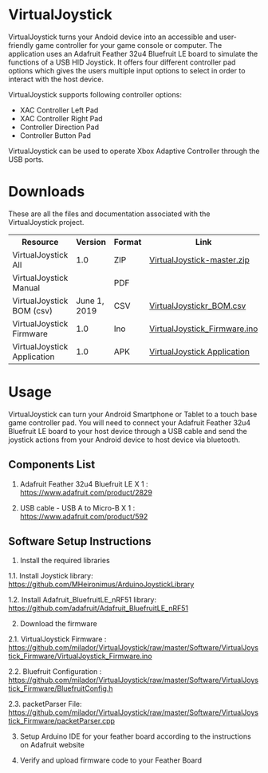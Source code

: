# VirtualJoystick

VirtualJoystick turns your Andoid device into an accessible and user-friendly game controller for your game console or computer. The application uses an Adafruit Feather 32u4 Bluefruit LE board to simulate the functions of a USB HID Joystick. It offers four different controller pad options which gives the users multiple input options to select in order to interact with the host device.

VirtualJoystick supports following controller options:

* XAC Controller Left Pad
* XAC Controller Right Pad
* Controller Direction Pad
* Controller Button Pad

VirtualJoystick can be used to operate Xbox Adaptive Controller through the USB ports.

# Downloads 

These are all the files and documentation associated with the VirtualJoystick project.

 <table style="width:100%">
  <tr>
    <th>Resource</th>
    <th>Version</th>
    <th>Format</th>
    <th>Link</th>
  </tr>
    <tr>
    <td>VirtualJoystick All</td>
    <td>1.0</td>
    <td>ZIP</td>
    <td><a href="https://github.com/milador/VirtualJoystick/archive/master.zip">VirtualJoystick-master.zip</a></td>
  </tr>
  <tr>
    <td>VirtualJoystick Manual</td>
    <td></td>
    <td>PDF</td>
    <td><a href=""> </a></td>
  </tr>
  <tr>
    <td>VirtualJoystick BOM (csv)</td>
    <td>June 1, 2019</td>
    <td>CSV</td>
    <td><a href="https://github.com/milador/VirtualJoystick/blob/master/Components/VirtualJoystickr_BOM.csv">VirtualJoystickr_BOM.csv</a></td>
  </tr>
  <tr>
    <td>VirtualJoystick Firmware</td>
    <td>1.0</td>
    <td>Ino</td>
    <td><a href="https://github.com/milador/VirtualJoystick/raw/master/Software/VirtualJoystick_Firmware/VirtualJoystick_Firmware.ino">VirtualJoystick_Firmware.ino</a></td>
  </tr>
  <tr>
    <td>VirtualJoystick Application</td>
    <td>1.0</td>
    <td>APK</td>
    <td><a href="https://play.google.com/store/apps/details?id=com.milador.virtualjoystick">VirtualJoystick Application</a></td>
  </tr>
</table> 

# Usage

VirtualJoystick can turn your Android Smartphone or Tablet to a touch base game controller pad. You will need to connect your Adafruit Feather 32u4 Bluefruit LE board to your host device through a USB cable and send the joystick actions from your Android device to host device via bluetooth.


## Components List

  1. Adafruit Feather 32u4 Bluefruit LE X 1 : https://www.adafruit.com/product/2829
  
  2. USB cable - USB A to Micro-B X 1 : https://www.adafruit.com/product/592


## Software Setup Instructions

  1. Install the required libraries 
  
  1.1. Install Joystick library: https://github.com/MHeironimus/ArduinoJoystickLibrary
  
  1.2. Install Adafruit_BluefruitLE_nRF51 library: https://github.com/adafruit/Adafruit_BluefruitLE_nRF51
  
  2. Download the firmware 
  
  2.1. VirtualJoystick Firmware : https://github.com/milador/VirtualJoystick/raw/master/Software/VirtualJoystick_Firmware/VirtualJoystick_Firmware.ino
  
  2.2. Bluefruit Configuration : https://github.com/milador/VirtualJoystick/raw/master/Software/VirtualJoystick_Firmware/BluefruitConfig.h
  
  2.3. packetParser File: https://github.com/milador/VirtualJoystick/raw/master/Software/VirtualJoystick_Firmware/packetParser.cpp
  
  3. Setup Arduino IDE for your feather board according to the instructions on Adafruit website
  
  4. Verify and upload firmware code to your Feather Board
